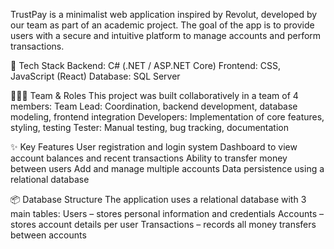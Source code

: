 TrustPay is a minimalist web application inspired by Revolut, developed by our team as part of an academic project. The goal of the app is to provide users with a secure and intuitive platform to manage accounts and perform transactions.

🚀 Tech Stack
Backend: C# (.NET / ASP.NET Core)
Frontend:  CSS, JavaScript (React)
Database: SQL Server

🧑‍🤝‍🧑 Team & Roles
This project was built collaboratively in a team of 4 members:
Team Lead: Coordination, backend development, database modeling, frontend integration
Developers: Implementation of core features, styling, testing
Tester: Manual testing, bug tracking, documentation

✨ Key Features
User registration and login system
Dashboard to view account balances and recent transactions
Ability to transfer money between users
Add and manage multiple accounts
Data persistence using a relational database

📦 Database Structure
The application uses a relational database with 3 main tables:
Users – stores personal information and credentials
Accounts – stores account details per user
Transactions – records all money transfers between accounts
